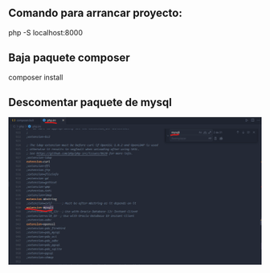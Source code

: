 ## Comando para arrancar proyecto:

php -S localhost:8000

## Baja paquete composer
composer install

## Descomentar paquete de mysql

![Alt text](image.png)
